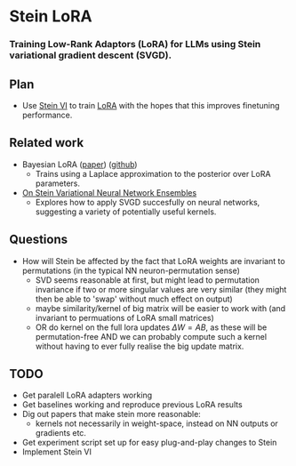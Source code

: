 # Stein LoRA
### Training Low-Rank Adaptors (LoRA) for LLMs using Stein variational gradient descent (SVGD).

## Plan
- Use [Stein VI](https://arxiv.org/pdf/1608.04471) to train [LoRA](https://arxiv.org/pdf/2106.09685) with the hopes that this improves finetuning performance.


## Related work
- Bayesian LoRA ([paper](https://openreview.net/pdf?id=FJiUyzOF1m#subsection.E.1)) ([github](https://github.com/MaximeRobeyns/bayesian_lora/tree/master))
    - Trains using a Laplace approximation to the posterior over LoRA parameters.
- [On Stein Variational Neural Network Ensembles](https://arxiv.org/pdf/2106.10760)
    - Explores how to apply SVGD succesfully on neural networks, suggesting a variety of potentially useful kernels.

## Questions
- How will Stein be affected by the fact that LoRA weights are invariant to permutations (in the typical NN neuron-permutation sense)
    - SVD seems reasonable at first, but might lead to permutation invariance if two or more singular values are very similar (they might then be able to 'swap' without much effect on output)
    - maybe similarity/kernel of big matrix will be easier to work with (and invariant to permuations of LoRA small matrices)
    - OR do kernel on the full lora updates $\Delta W = A B$, as these will be permutation-free AND we can probably compute such a kernel without having to ever fully realise the big update matrix.

## TODO
- Get paralell LoRA adapters working
- Get baselines working and reproduce previous LoRA results
- Dig out papers that make stein more reasonable:
    - kernels not necessarily in weight-space, instead on NN outputs or gradients etc.
- Get experiment script set up for easy plug-and-play changes to Stein
- Implement Stein VI
    


